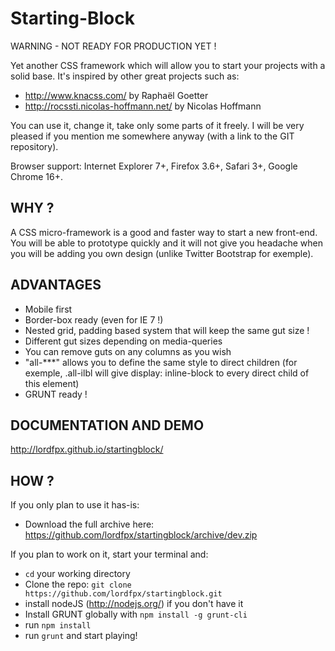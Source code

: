 Starting-Block
==============

WARNING - NOT READY FOR PRODUCTION YET !

Yet another CSS framework which will allow you to start your projects with a solid base. It's inspired by other great projects such as:
- http://www.knacss.com/ by Raphaël Goetter
- http://rocssti.nicolas-hoffmann.net/ by Nicolas Hoffmann

You can use it, change it, take only some parts of it freely. I will be very pleased if you mention me somewhere anyway (with a link to the GIT repository).

Browser support: Internet Explorer 7+, Firefox 3.6+, Safari 3+, Google Chrome 16+.


WHY ?
-----
A CSS micro-framework is a good and faster way to start a new front-end. You will be able to prototype quickly and it will not give you headache when you will be adding you own design (unlike Twitter Bootstrap for exemple).


ADVANTAGES
----------
- Mobile first
- Border-box ready (even for IE 7 !)
- Nested grid, padding based system that will keep the same gut size !
- Different gut sizes depending on media-queries
- You can remove guts on any columns as you wish
- "all-***" allows you to define the same style to direct children (for exemple, .all-ilbl will give display: inline-block to every direct child of this element)
- GRUNT ready !


DOCUMENTATION AND DEMO
----------------------
http://lordfpx.github.io/startingblock/


HOW ?
------
If you only plan to use it has-is:
- Download the full archive here: https://github.com/lordfpx/startingblock/archive/dev.zip

If you plan to work on it, start your terminal and:
- `cd` your working directory
- Clone the repo: `git clone https://github.com/lordfpx/startingblock.git`
- install nodeJS (http://nodejs.org/) if you don't have it
- Install GRUNT globally with `npm install -g grunt-cli`
- run `npm install`
- run `grunt` and start playing!